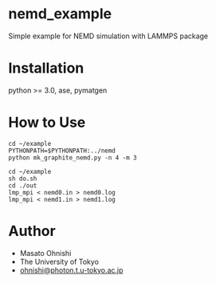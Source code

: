 # nemd_example

Simple example for NEMD simulation with LAMMPS package

# Installation

python >= 3.0, ase, pymatgen

# How to Use

``` discriptions
cd ~/example
PYTHONPATH=$PYTHONPATH:../nemd
python mk_graphite_nemd.py -n 4 -m 3
```

``` simple way
cd ~/example
sh do.sh
cd ./out
lmp_mpi < nemd0.in > nemd0.log
lmp_mpi < nemd1.in > nemd1.log
```

# Author

* Masato Ohnishi
* The University of Tokyo
* ohnishi@photon.t.u-tokyo.ac.jp

